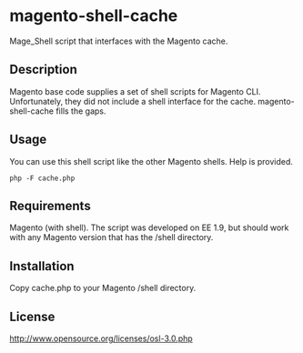 magento-shell-cache
===================

Mage_Shell script that interfaces with the Magento cache.


Description
-------------------

Magento base code supplies a set of shell scripts for Magento CLI. Unfortunately, they did not include a shell interface
 for the cache.  magento-shell-cache fills the gaps.


Usage
-------------------

You can use this shell script like the other Magento shells. Help is provided.

    php -F cache.php


Requirements
-------------------

Magento (with shell). The script was developed on EE 1.9, but should work with any Magento version that has the /shell
directory.


Installation
--------------------

Copy cache.php to your Magento /shell directory.


License
-------------------
http://www.opensource.org/licenses/osl-3.0.php


